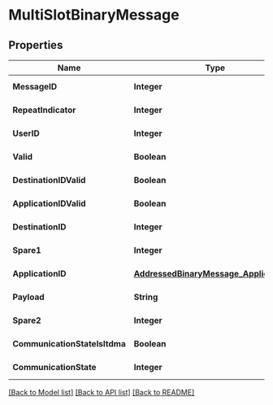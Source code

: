 # MultiSlotBinaryMessage
## Properties

| Name | Type | Description | Notes |
|------------ | ------------- | ------------- | -------------|
| **MessageID** | **Integer** |  | [default to null] |
| **RepeatIndicator** | **Integer** |  | [default to null] |
| **UserID** | **Integer** |  | [default to null] |
| **Valid** | **Boolean** |  | [default to null] |
| **DestinationIDValid** | **Boolean** |  | [default to null] |
| **ApplicationIDValid** | **Boolean** |  | [default to null] |
| **DestinationID** | **Integer** |  | [default to null] |
| **Spare1** | **Integer** |  | [default to null] |
| **ApplicationID** | [**AddressedBinaryMessage_ApplicationID**](AddressedBinaryMessage_ApplicationID.md) |  | [default to null] |
| **Payload** | **String** |  | [default to null] |
| **Spare2** | **Integer** |  | [default to null] |
| **CommunicationStateIsItdma** | **Boolean** |  | [default to null] |
| **CommunicationState** | **Integer** |  | [default to null] |

[[Back to Model list]](../README.md#documentation-for-models) [[Back to API list]](../README.md#documentation-for-api-endpoints) [[Back to README]](../README.md)

